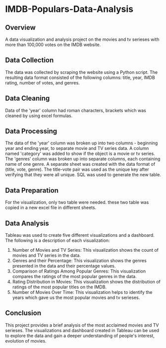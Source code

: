 # IMDB-Populars-Data-Analysis

## Overview

A data visualization and analysis project on the movies and tv serieses with more than 100,000 votes on the IMDB website. 

## Data Collection

The data was collected by scraping the website using a Python script. The resulting data format consisted of the following columns: title, year, IMDB rating, number of votes, and genres.

## Data Cleaning

Data of the 'year' column had roman characters, brackets which was cleaned by using excel formulas.

## Data Processing

The data of the 'year' column was broken up into two columns - beginning year and ending year, to separate movie and TV series data. A column named 'category' was added to show if the object is a movie or tv series. The 'genres' column was broken up into separate columns, each containing name of one genre. A separate sheet was created with the data format of (title, vote, genre). The title-vote pair was used as the unique key after verifying that they were all unique. SQL was used to generate the new table.

## Data Preparation

For the visualization, only two table were needed. these two table was copied in a new excel file in different sheets.

## Data Analysis

Tableau was used to create five different visualizations and a dashboard. The following is a description of each visualization:

1. Number of Movies and TV Series: This visualization shows the count of movies and TV series in the data.
2. Genres and their Percentage: This visualization shows the  genres presented in the data and their percentage values.
3. Comparison of Ratings Among Popular Genres: This visualization compares the ratings of the most popular genres in the data.
4. Rating Distribution in Movies: This visualization shows the distribution of ratings of the most popular titles on the IMDB.
5. Number of Movies Over Time: This visualization helps to identify the years which gave us the most popular movies and tv serieses.

## Conclusion

This project provides a brief analysis of the most acclaimed movies and TV serieses. The visualizations and dashboard created in Tableau can be used to explore the data and gain a deeper understanding of people's interest, evolution of movies.
